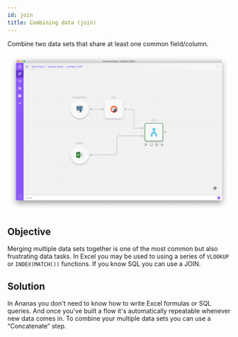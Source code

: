 ```yaml
---
id: join
title: Combining data (join)
---
```


Combine two data sets that share at least one common field/column.

![Combining data (join)](assets/join.png)

## Objective
Merging multiple data sets together is one of the most common but also frustrating data tasks. In Excel you may be used to using a series of `VLOOKUP` or `INDEX(MATCH())` functions. If you know SQL you can use a JOIN.

## Solution
In Ananas you don't need to know how to write Excel formulas or SQL queries. And once you've built a flow it's automatically repeatable whenever new data comes in. To combine your multiple data sets you can use a “Concatenate” step.


